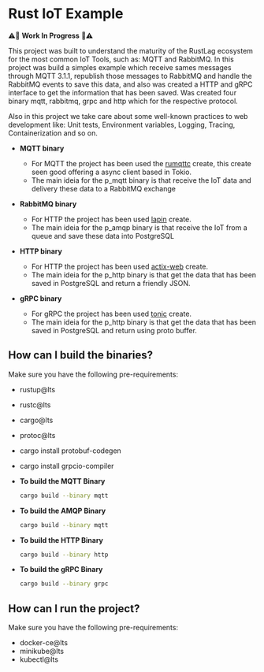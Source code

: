 # Rust IoT Example

:warning::construction: **Work In Progress** :construction::warning:

This project was built to understand the maturity of the RustLag ecosystem for the most common IoT Tools, such as: MQTT and RabbitMQ. In this project was build a simples example which receive sames messages through MQTT 3.1.1, republish those messages to RabbitMQ and handle the RabbitMQ events to save this data, and also was created a HTTP and gRPC interface to get the information that has been saved. Was created four binary mqtt, rabbitmq, grpc and http which for the respective protocol.

Also in this project we take care about some well-known practices to web development like: Unit tests, Environment variables, Logging, Tracing, Containerization and so on.

- **MQTT binary**

  - For MQTT the project has been used the [rumqttc](https://crates.io/crates/rumqttc) create, this create seen good offering a async client based in Tokio.
  - The main ideia for the p_mqtt binary is that receive the IoT data and delivery these data to a RabbitMQ exchange

- **RabbitMQ binary**

  - For HTTP the project has been used [lapin](https://crates.io/crates/lapin) create.
  - The main ideia for the p_amqp binary is that receive the IoT from a queue and save these data into PostgreSQL

- **HTTP binary**

  - For HTTP the project has been used [actix-web](https://crates.io/crates/actix-web) create.
  - The main ideia for the p_http binary is that get the data that has been saved in PostgreSQL and return a friendly JSON.

- **gRPC binary**

  - For gRPC the project has been used [tonic](https://crates.io/crates/tonic) create.
  - The main ideia for the p_http binary is that get the data that has been saved in PostgreSQL and return using proto buffer.

## How can I build the binaries?

Make sure you have the following pre-requirements:

  - rustup@lts
  - rustc@lts
  - cargo@lts
  - protoc@lts

- cargo install protobuf-codegen
- cargo install grpcio-compiler

- **To build the MQTT Binary**

  ```bash
  cargo build --binary mqtt
  ```

- **To build the AMQP Binary**

  ```bash
  cargo build --binary mqtt
  ```

- **To build the HTTP Binary**

  ```bash
  cargo build --binary http
  ```

- **To build the gRPC Binary**

  ```bash
  cargo build --binary grpc
  ```

## How can I run the project?

Make sure you have the following pre-requirements:

  - docker-ce@lts
  - minikube@lts
  - kubectl@lts
